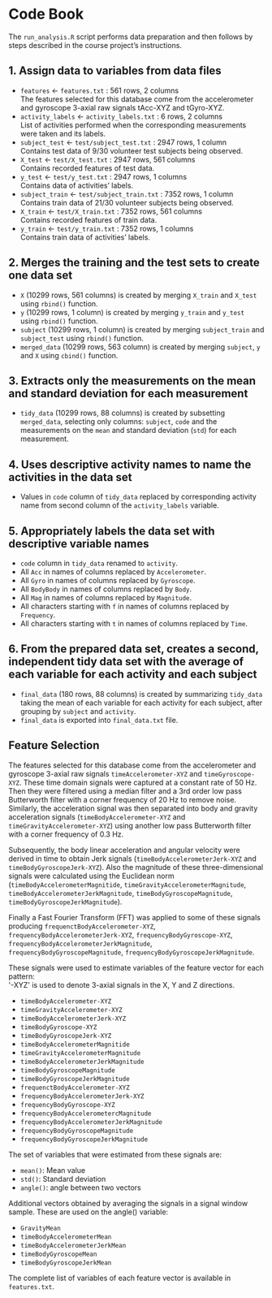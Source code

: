 # Code Book

The `run_analysis.R` script performs data preparation and then follows by steps described in the course project’s instructions.

## 1. Assign data to variables from data files
  - `features` <- `features.txt` : 561 rows, 2 columns  
  The features selected for this database come from the accelerometer and gyroscope 3-axial raw signals tAcc-XYZ and tGyro-XYZ.
  - `activity_labels` <- `activity_labels.txt` : 6 rows, 2 columns  
  List of activities performed when the corresponding measurements were taken and its labels.
  - `subject_test` <- `test/subject_test.txt` : 2947 rows, 1 column  
  Contains test data of 9/30 volunteer test subjects being observed.
  - `X_test` <- `test/X_test.txt` : 2947 rows, 561 columns  
  Contains recorded features of test data.
  - `y_test` <- `test/y_test.txt` : 2947 rows, 1 columns  
  Contains data of activities’ labels.
  - `subject_train` <- `test/subject_train.txt` : 7352 rows, 1 column  
  Contains train data of 21/30 volunteer subjects being observed.
  - `X_train` <- `test/X_train.txt` : 7352 rows, 561 columns  
  Contains recorded features of train data.
  - `y_train` <- `test/y_train.txt` : 7352 rows, 1 columns  
  Contains train data of activities’ labels.

## 2. Merges the training and the test sets to create one data set
  - `X` (10299 rows, 561 columns) is created by merging `X_train` and `X_test` using `rbind()` function.
  - `y` (10299 rows, 1 column) is created by merging `y_train` and `y_test` using `rbind()` function.
  - `subject` (10299 rows, 1 column) is created by merging `subject_train` and `subject_test` using `rbind()` function.
  - `merged_data` (10299 rows, 563 column) is created by merging `subject`, `y` and `X` using `cbind()` function.

## 3. Extracts only the measurements on the mean and standard deviation for each measurement
  - `tidy_data` (10299 rows, 88 columns) is created by subsetting `merged_data`, selecting only columns: `subject`, `code` and the measurements on the `mean` and standard deviation (`std`) for each measurement.

## 4. Uses descriptive activity names to name the activities in the data set
  - Values in `code` column of `tidy_data` replaced by corresponding activity name from second column of the `activity_labels` variable.

## 5. Appropriately labels the data set with descriptive variable names
  - `code` column in `tidy_data` renamed to `activity`.
  - All `Acc` in names of columns replaced by `Accelerometer`.
  - All `Gyro` in names of columns replaced by `Gyroscope`.
  - All `BodyBody` in names of columns replaced by `Body`.
  - All `Mag` in names of columns replaced by `Magnitude`.
  - All characters starting with `f` in names of columns replaced by `Frequency`.
  - All characters starting with `t` in names of columns replaced by `Time`.

## 6. From the prepared data set, creates a second, independent tidy data set with the average of each variable for each activity and each subject
  - `final_data` (180 rows, 88 columns) is created by summarizing `tidy_data` taking the mean of each variable for each activity for each subject, after grouping by `subject` and `activity`.
  - `final_data` is exported into `final_data.txt` file.


## Feature Selection 

The features selected for this database come from the accelerometer and gyroscope 3-axial raw signals `timeAccelerometer-XYZ` and `timeGyroscope-XYZ`. These time domain signals were captured at a constant rate of 50 Hz. Then they were filtered using a median filter and a 3rd order low pass Butterworth filter with a corner frequency of 20 Hz to remove noise. Similarly, the acceleration signal was then separated into body and gravity acceleration signals (`timeBodyAccelerometer-XYZ` and `timeGravityAccelerometer-XYZ`) using another low pass Butterworth filter with a corner frequency of 0.3 Hz.  
  
Subsequently, the body linear acceleration and angular velocity were derived in time to obtain Jerk signals (`timeBodyAccelerometerJerk-XYZ` and `timeBodyGyroscopeJerk-XYZ`). Also the magnitude of these three-dimensional signals were calculated using the Euclidean norm (`timeBodyAccelerometerMagnitide`, `timeGravityAccelerometerMagnitude`, `timeBodyAccelerometerJerkMagnitude`, `timeBodyGyroscopeMagnitude`, `timeBodyGyroscopeJerkMagnitude`).  
  
Finally a Fast Fourier Transform (FFT) was applied to some of these signals producing `frequenctBodyAccelerometer-XYZ`, `frequencyBodyAccelerometerJerk-XYZ`, `frequencyBodyGyroscope-XYZ`, `frequencyBodyAccelerometerJerkMagnitude`, `frequencyBodyGyroscopeMagnitude`, `frequencyBodyGyroscopeJerkMagnitude`.  
  
These signals were used to estimate variables of the feature vector for each pattern:  
'-XYZ' is used to denote 3-axial signals in the X, Y and Z directions.  

- `timeBodyAccelerometer-XYZ`
- `timeGravityAccelerometer-XYZ`
- `timeBodyAccelerometerJerk-XYZ`
- `timeBodyGyroscope-XYZ`
- `timeBodyGyroscopeJerk-XYZ`
- `timeBodyAccelerometerMagnitide`
- `timeGravityAccelerometerMagnitude`
- `timeBodyAccelerometerJerkMagnitude`
- `timeBodyGyroscopeMagnitude`
- `timeBodyGyroscopeJerkMagnitude`
- `frequenctBodyAccelerometer-XYZ`
- `frequencyBodyAccelerometerJerk-XYZ`
- `frequencyBodyGyroscope-XYZ`
- `frequencyBodyAccelerometercMagnitude`
- `frequencyBodyAccelerometerJerkMagnitude`
- `frequencyBodyGyroscopeMagnitude`
- `frequencyBodyGyroscopeJerkMagnitude`

The set of variables that were estimated from these signals are: 

- `mean()`: Mean value
- `std()`: Standard deviation
- `angle()`: angle between two vectors  
  
Additional vectors obtained by averaging the signals in a signal window sample. These are used on the angle() variable:  
  
- `GravityMean`
- `timeBodyAccelerometerMean`
- `timeBodyAccelerometerJerkMean`
- `timeBodyGyroscopeMean`
- `timeBodyGyroscopeJerkMean`

The complete list of variables of each feature vector is available in `features.txt`.
